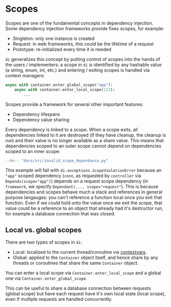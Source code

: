 # Scopes

Scopes are one of the fundamental concepts in dependency injection.
Some dependency injection frameworks provide fixes scopes, for example:

- Singleton: only one instance is created
- Request: in web frameworks, this could be the lifetime of a request
- Prototype: re-initialized every time it is needed

`di` generalizes this concept by putting control of scopes into the hands of the users / implementers: a scope in `di` is identified by any hashable value (a string, enum, int, etc.) and entering / exiting scopes is handled via context managers:

```python
async with container.enter_global_scope("app"):
    async with container.enter_local_scope(123):
        ...
```

Scopes provide a framework for several other important features:

- Dependency lifespans
- Dependency value sharing

Every dependency is linked to a scope.
When a scope exits, all dependencies linked to it are destroyed (if they have cleanup, the cleanup is run) and their value is no longer available as a share value.
This means that dependencies scoped to an outer scope cannot depend on dependencies scoped to an inner scope:

```Python hl_lines="13 22"
--8<-- "docs/src/invalid_scope_dependance.py"
```

This example will fail with `di.exceptions.ScopeViolationError` because an `"app"` scoped dependency (`conn`, as requested by `controller` via `Depends(scope="app")`) depends on a request scope dependency (in `framework`, we specify `Dependant(..., scope="request"`).
This is because dependencies and scopes behave much a stack and references in general purpose langauges: you can't reference a function local once you exit that function.
Even if we could hold onto the value once we exit the scope, that value could be a reference to an object that already had it's destructor run, for example a database connection that was closed.

## Local vs. global scopes

There are two types of scopes in `di`:

- Local: localized to the current thread/coroutine via [contextvars].
- Global: applied to the `Container` object itself, and hence share by any threads or coroutines that share the same `Container` object.

You can enter a local scope via `Container.enter_local_scope` and a global one via `Container.enter_global_scope`.

This can be useful to share a database connection between requests (global scope) but have each request have it's own local state (local scope), even if multiple requests are handled concurrently.

[contextvars]: https://docs.python.org/3/library/contextvars.html
